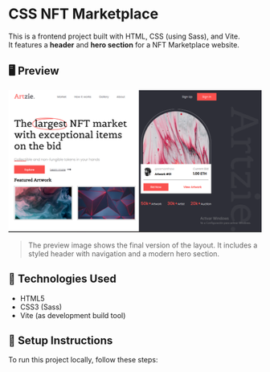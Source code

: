 # CSS NFT Marketplace

This is a frontend project built with HTML, CSS (using Sass), and Vite.  
It features a **header** and **hero section** for a NFT Marketplace website.

## 🖥 Preview

![Imagen](https://raw.githubusercontent.com/Frenchitas/CSS-NFT-Marketplace/master/src/images/PreviewNFT.png)

> The preview image shows the final version of the layout. It includes a styled header with navigation and a modern hero section.

## 🚀 Technologies Used

- HTML5
- CSS3 (Sass)
- Vite (as development build tool)

## 🚀 Setup Instructions

To run this project locally, follow these steps:
